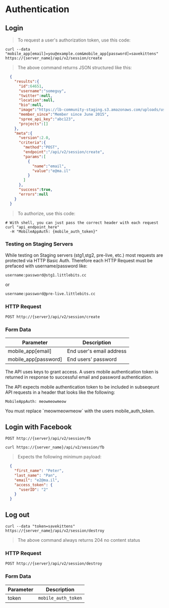 # Authentication

## Login

> To request a user's authorization token, use this code:

```shell
curl --data "mobile_app[email]=you@example.com&mobile_app[password]=savekittens"
https://{server_name}/api/v2/session/create
```
> The above command returns JSON structured like this:

```json
  {
    "results":{
      "id":64651,
      "username":"someguy",
      "twitter":null,
      "location":null,
      "bio":null,
      "image":"https://lb-community-staging.s3.amazonaws.com/uploads/user/avatar/medium_pinkModule.png",
      "member_since":"Member since June 2015",
      "spree_api_key":"abc123",
      "projects":[]
    },
    "meta":{
      "version":2.0,
      "criteria":{
        "method":"POST",
        "endpoint":"/api/v2/session/create",
        "params":[
          {
            "name":"email",
            "value":"e@ma.il"
          }
        ]
      },
      "success":true,
      "errors":null
    }
  }
```

> To authorize, use this code:


```shell
# With shell, you can just pass the correct header with each request
curl "api_endpoint_here"
  -H "MobileAppAuth: {mobile_auth_token}"
```

### Testing on Staging Servers

While testing on Staging servers (stg1,stg2, pre-live, etc.) most requests are protected via HTTP Basic Auth. Therefore each HTTP Request must be prefaced with username/password like:

`username:password@stg1.littlebits.cc`

or

`username:password@pre-live.littlebits.cc`


### HTTP Request

`POST http://{server}/api/v2/session/create`

### Form Data

Parameter | Description
--------- | -----------
mobile_app[email] | End user's email address
mobile_app[password] | End users' password


The API uses keys to grant access. A users mobile authentication token is returned in response to successful email and password authentication.

The API expects mobile authentication token to be included in subseqeunt API requests in a header that looks like the following:

`MobileAppAuth: meowmeowmeow`

<aside class="notice">
You must replace `meowmeowmeow` with the users mobile_auth_token.
</aside>

## Login with Facebook

`POST http://{server}/api/v2/session/fb`

```shell
curl https://{server_name}/api/v2/session/fb
```

> Expects the following minimum payload:

```json
  {
    "first_name": "Peter",
    "last_name": "Pan",
    "email": "e2@ma.il",
    "access_token": {
      "userID": "2"
    }
  }
```

## Log out

```shell
curl --data "token=savekittens"
https://{server_name}/api/v2/session/destroy
```
> The above command always returns 204 no content status

### HTTP Request

`POST http://{server}/api/v2/session/destroy`

### Form Data

Parameter | Description
--------- | -----------
token | `mobile_auth_token`
